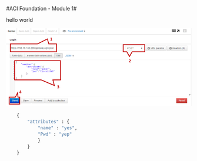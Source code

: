 #ACI Foundation - Module 1#

hello world

![other text](\Pix\test.png)

```Python
	{
		"attributes" : {
			"name" : "yes",
			"Pwd" : "yep"
			}
		}
	}
```